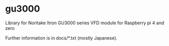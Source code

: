 # gu3000
Library for Noritake Itron GU3000 series VFD module for Raspberry pi 4 and zero

Further information is in docs/*.txt (mostly Japanese).
